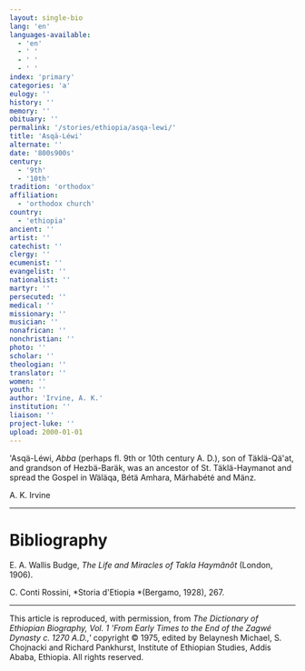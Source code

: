 ```yaml
---
layout: single-bio
lang: 'en'
languages-available:
  - 'en'
  - ' '
  - ' '
  - ' '
index: 'primary'
categories: 'a'
eulogy: ''
history: ''
memory: ''
obituary: ''
permalink: '/stories/ethiopia/asqa-lewi/'
title: 'Asqä-Léwi'
alternate: ''
date: '800s900s'
century:
  - '9th'
  - '10th'
tradition: 'orthodox'
affiliation:
  - 'orthodox church'
country:
  - 'ethiopia'
ancient: ''
artist: ''
catechist: ''
clergy: ''
ecumenist: ''
evangelist: ''
nationalist: ''
martyr: ''
persecuted: ''
medical: ''
missionary: ''
musician: ''
nonafrican: ''
nonchristian: ''
photo: ''
scholar: ''
theologian: ''
translator: ''
women: ''
youth: ''
author: 'Irvine, A. K.'
institution: ''
liaison: ''
project-luke: ''
upload: 2000-01-01
---
```



'Asq&auml;-L&eacute;wi, *Abba* (perhaps fl. 9th or 10th century A. D.), son of Täklä-Qä'at, and grandson of Hezbä-Baräk, was an ancestor of St. Täklä-Haymanot and spread the Gospel in Wäläqa, Bétä Amhara, Märhabété and Mänz.

A. K. Irvine

---

# Bibliography

E. A. Wallis Budge, *The Life and Miracles of Takla Haymânôt*  (London, 1906).

C. Conti Rossini, *Storia d'Etiopia *(Bergamo, 1928), 267.

---

This article is reproduced, with permission, from *The Dictionary of Ethiopian Biography, Vol. 1 'From Early Times to the End of the Zagwé Dynasty c. 1270 A.D.,'* copyright &copy; 1975, edited by Belaynesh Michael, S. Chojnacki and Richard Pankhurst, Institute of Ethiopian Studies, Addis Ababa, Ethiopia.  All rights reserved.
